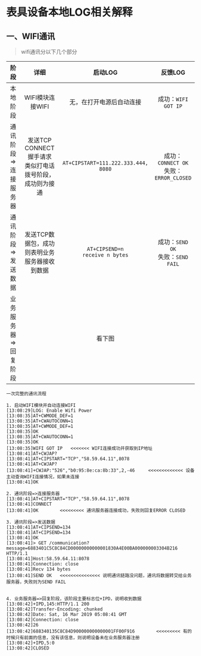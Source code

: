 # 表具设备本地LOG相关解释



## 一、WIFI通讯

> wifi通讯分以下几个部分

|         阶段         |                            详细                             |               启动LOG               |                  反馈LOG                   |
| :------------------: | :---------------------------------------------------------: | :---------------------------------: | :----------------------------------------: |
|       本地阶段       |                      WIFI模块连接WIFI                       |      无，在打开电源后自动连接       |            成功：`WIFI GOT IP`             |
| 通讯阶段=>连接服务器 | 发送TCP CONNECT握手请求<br>类似打电话拨号阶段，成功则为接通 | `AT+CIPSTART=111.222.333.444, 8080` | 成功：`CONNECT OK`<br>失败：`ERROR_CLOSED` |
|  通讯阶段=>发送数据  |        发送TCP数据包，成功则表明业务服务器接收到数据        | `AT+CIPSEND=n`<br>`receive n bytes` |    成功：`SEND OK`<br>失败：`SEND FAIL`    |
| 业务服务器=>回复阶段 |                                                             |               看下图                |                                            |





```
一次完整的通讯流程

1. 启动WIFI模块并自动连接WIFI
[13:08:29]LOG: Enable Wifi Power
[13:08:35]AT+CWMODE_DEF=1
[13:08:35]AT+CWAUTOCONN=1
[13:08:35]AT+CWMODE_DEF=1
[13:08:35]OK
[13:08:35]AT+CWAUTOCONN=1
[13:08:35]OK
[13:08:35]WIFI GOT IP	<<<<<<< WIFI连接成功并获取到IP地址
[13:08:41]AT+CWJAP?
[13:08:41]AT+CIPSTART="TCP","58.59.64.11",8078
[13:08:41]AT+CWJAP?
[13:08:41]+CWJAP:"526","b0:95:8e:ca:8b:33",2,-46     <<<<<<<<<<<<< 设备主动查询WIFI连接情况，如果未连接
[13:08:41]OK

2. 通讯阶段=>连接服务器
[13:08:41]AT+CIPSTART="TCP","58.59.64.11",8078
[13:08:41]CONNECT
[13:08:41]OK		<<<<<<<<< 通讯服务器连接成功，失败则回复ERROR CLOSED

3. 通讯阶段=>发送数据
[13:08:41]AT+CIPSEND=134
[13:08:41]AT+CIPSEND=134
[13:08:41]OK
[13:08:41]> GET /communication?message=6883401C5C8C84CD00000000000001830A4E00BA000000003304B216 HTTP/1.1
[13:08:41]Host:58.59.64.11:8078
[13:08:41]Connection: close
[13:08:41]Recv 134 bytes
[13:08:41]SEND OK	<<<<<<<<<<<<<<< 说明通讯链路没问题，通讯将数据转交给业务服务器，失败则为SEND FAIL


4. 业务服务器=>回复阶段，该阶段主要标志位+IPD，说明收到数据
[13:08:42]+IPD,145:HTTP/1.1 200
[13:08:42]Transfer-Encoding: chunked
[13:08:42]Date: Sat, 16 Mar 2019 05:08:41 GMT
[13:08:42]Connection: close
[13:08:42]26
[13:08:42]688340135C8C84D900000000000001FF00F916        <<<<<<<<< 有的时候只有前面的信息，没有该信息，则说明设备未在业务服务器注册
[13:08:42]+IPD,5:0
[13:08:42]CLOSED
```

